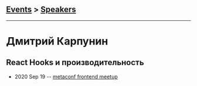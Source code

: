## [Events](../README.md) > [Speakers](../speakers.md)
---

# Дмитрий Карпунин

## React Hooks и производительность
- 2020 Sep 19 -- [metaconf frontend meetup](https://youtu.be/SXPKAgiICXE)    
